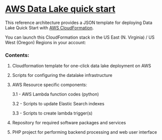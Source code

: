 
# [AWS Data Lake quick start](https://console.aws.amazon.com/cloudformation/home?region=us-east-1#/stacks/new?stackName=CWDLQuickstart&templateURL=https://s3-us-west-2.amazonaws.com/akshaypatil/aws-datalake/CloudFormation.json)

This reference architecture provides a JSON template for deploying Data Lake Quick Start with [AWS CloudFormation](https://aws.amazon.com/cloudformation/).

You can launch this CloudFormation stack in the US East (N. Virginia) / US West (Oregon) Regions in your account:

### Contents:
1. Cloudformation template for one-click data lake deployment on AWS
2. Scripts for configuring the datalake infrastructure
3. AWS Resource specific components:

    3.1 - AWS Lambda function codes (python)

    3.2 - Scripts to update Elastic Search indexes
	
	3.3 - Scripts to create lambda trigger(s)

4. Repository for required software packages and services
5. PHP project for performing backend processing and web user interface
